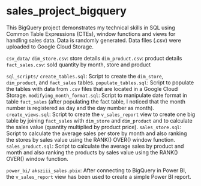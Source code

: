 # sales_project_bigquery

This BigQuery project demonstrates my technical skills in SQL using Common Table Expressions (CTEs), window functions and views for handling sales data. Data is randomly generated. Data files (.csv) were uploaded to Google Cloud Storage.

`csv_data/`
  `dim_store.csv`: store details
  `dim_product.csv`: product details
  `fact_sales.csv`: sold quantity by month, store and product

`sql_scripts/`
  `create_tables.sql`: Script to create the `dim_store`, `dim_product`, and `fact_sales` tables.
  `populate_tables.sql`: Script to populate the tables with data from `.csv` files that are located in a Google Cloud Storage.
  `modifying_month_format.sql`: Script to manipulate date format in table `fact_sales` (after populating the fact table, I noticed that the month number is registered as day and the day number as month).
  `create_views.sql`: Script to create the `v_sales_report` view to create one big table by joining `fact_sales` with `dim_store` and `dim_product` and to calculate the sales value (quantity multiplied by product price).
  `sales_store.sql`: Script to calculate the average sales per store by month and also ranking the stores by sales value using the RANK() OVER() window function.
  `sales_product.sql`: Script to calculate the average sales by product and month and also ranking the products by sales value using the RANK() OVER() window function.

`power_bi/`
  `aksziii_sales.pbix`: After connecting to BigQuery in Power BI, the `v_sales_report` view has been used to create a simple Power BI report.
